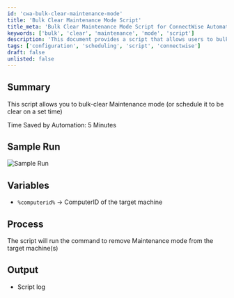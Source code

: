 ```yaml
---
id: 'cwa-bulk-clear-maintenance-mode'
title: 'Bulk Clear Maintenance Mode Script'
title_meta: 'Bulk Clear Maintenance Mode Script for ConnectWise Automate'
keywords: ['bulk', 'clear', 'maintenance', 'mode', 'script']
description: 'This document provides a script that allows users to bulk-clear Maintenance mode or schedule it to be cleared at a set time, saving time in the process. It includes a sample run, variable definitions, and an overview of the output generated by the script.'
tags: ['configuration', 'scheduling', 'script', 'connectwise']
draft: false
unlisted: false
---
```

## Summary

This script allows you to bulk-clear Maintenance mode (or schedule it to be clear on a set time)

Time Saved by Automation: 5 Minutes

## Sample Run

![Sample Run](5078775/docs/8010863/images/11149953)

## Variables

- `%computerid%` -> ComputerID of the target machine

## Process

The script will run the command to remove Maintenance mode from the target machine(s)

## Output

- Script log

